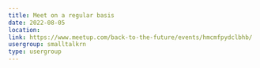 ```yaml
---
title: Meet on a regular basis
date: 2022-08-05
location: 
link: https://www.meetup.com/back-to-the-future/events/hmcmfpydclbhb/
usergroup: smalltalkrn
type: usergroup
---
```

